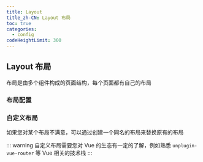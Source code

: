 ```yaml
---
title: Layout
title_zh-CN: Layout 布局
toc: true
categories:
  - config
codeHeightLimit: 300
---
```


## Layout 布局

布局是由多个组件构成的页面结构，每个页面都有自己的布局

### 布局配置

### 自定义布局

如果您对某个布局不满意，可以通过创建一个同名的布局来替换原有的布局

::: warning
自定义布局需要您对 Vue 的生态有一定的了解，例如熟悉 `unplugin-vue-router` 等 Vue 相关的技术栈
:::
